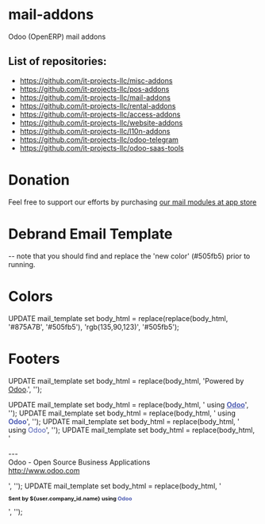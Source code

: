 # mail-addons
Odoo (OpenERP) mail addons

List of repositories:
---------------------

* https://github.com/it-projects-llc/misc-addons
* https://github.com/it-projects-llc/pos-addons
* https://github.com/it-projects-llc/mail-addons
* https://github.com/it-projects-llc/rental-addons
* https://github.com/it-projects-llc/access-addons
* https://github.com/it-projects-llc/website-addons
* https://github.com/it-projects-llc/l10n-addons
* https://github.com/it-projects-llc/odoo-telegram
* https://github.com/it-projects-llc/odoo-saas-tools

Donation
========
Feel free to support our efforts by purchasing [our mail modules at app store](https://apps.odoo.com/apps/modules/category/Discuss/browse?price=Paid&order=Newest&author=IT-Projects+LLC)





Debrand Email Template
========

-- note that you should find and replace the 'new color' (#505fb5) prior to running.

Colors
=======
UPDATE mail_template set body_html = replace(replace(body_html, '#875A7B', '#505fb5'), 'rgb(135,90,123)', '#505fb5');

Footers
======
UPDATE mail_template set body_html = replace(body_html, '<tr><td align="center">Powered by <a href="https://www.odoo.com">Odoo</a>.</td></tr>', '');
                      
                      
UPDATE mail_template set body_html =
  replace(body_html, ' using <a href="www.odoo.com" style=" color: #505fb5;"><strong>Odoo</strong></a>', '');
UPDATE mail_template set body_html =
  replace(body_html, ' using <a href="www.odoo.com" style="text-decoration:none; color: #505fb5;"><strong>Odoo</strong></a>', '');
UPDATE mail_template set body_html =
  replace(body_html, '    using
    <a href="https://www.odoo.com" style="text-decoration:none; color: #505fb5;">Odoo</a>', '');
UPDATE mail_template set body_html =
  replace(body_html, '                <p>---<br />
                    Odoo - Open Source Business Applications<br />
                    http://www.odoo.com<br />
                </p>', '');
UPDATE mail_template set body_html =
  replace(body_html, '    <p style="font-size: 11px; margin-top: 10px;">
        <strong>Sent by ${user.company_id.name} using <a href="www.odoo.com" style="text-decoration:none; color: #505fb5;">Odoo</a></strong>
    </p>', '');

